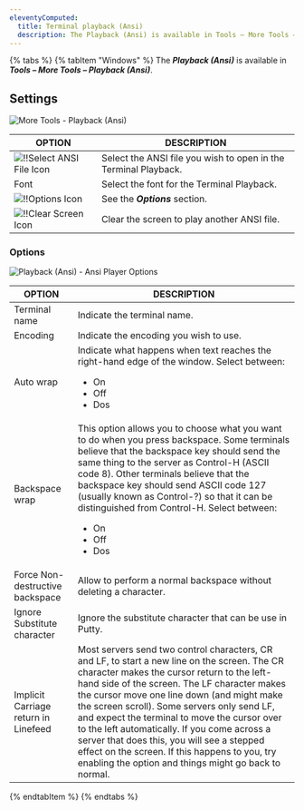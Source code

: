 ```yaml
---
eleventyComputed:
  title: Terminal playback (Ansi)
  description: The Playback (Ansi) is available in Tools – More Tools – Playback (Ansi). 
---
```

{% tabs %}
{% tabItem "Windows" %}
The ***Playback (Ansi)*** is available in ***Tools – More Tools – Playback (Ansi)***. 

## Settings 

![More Tools - Playback (Ansi)](https://webdevolutions.azureedge.net/docs/en/rdm/windows/clip10414.png) 

| OPTION   | DESCRIPTION                                                   |
|----------|---------------------------------------------------------------|
| ![!!Select ANSI File Icon](https://webdevolutions.azureedge.net/docs/en/rdm/windows/clip10865.png) | Select the ANSI file you wish to open in the Terminal Playback.                                     |
| Font     | Select the font for the Terminal Playback.                    |
| ![!!Options Icon](https://webdevolutions.azureedge.net/docs/en/rdm/windows/clip10867.png) | See the ***Options*** section.   |
| ![!!Clear Screen Icon](https://webdevolutions.azureedge.net/docs/en/rdm/windows/clip10868.png) | Clear the screen to play another ANSI file. |

### Options 

![Playback (Ansi) - Ansi Player Options](https://webdevolutions.azureedge.net/docs/en/rdm/windows/clip10415.png)

| OPTION   | DESCRIPTION                                                   |
|----------|---------------------------------------------------------------|
| Terminal name                      | Indicate the terminal name.         |
| Encoding                           | Indicate the encoding you wish to use.                                                                                                                                                                                                                   |
| Auto wrap                          | Indicate what happens when text reaches the right-hand edge of the window. Select between: <ul><li>On</li><li>Off</li><li>Dos</li></ul>                                                                                                                                                                                                                    |
| Backspace wrap                     | This option allows you to choose what you want to do when you press backspace. Some terminals believe that the backspace key should send the same thing to the server as Control-H (ASCII code 8). Other terminals believe that the backspace key should send ASCII code 127 (usually known as Control-?) so that it can be distinguished from Control-H. Select between: <ul><li>On</li><li>Off</li><li>Dos</li></ul>    |
| Force Non-destructive backspace    | Allow to perform a normal backspace without deleting a character.                                                                                                                                                                                                                                                                         |
| Ignore Substitute character        | Ignore the substitute character that can be use in Putty.                                                                                                                                                                                                                                                                             |
| Implicit Carriage return in Linefeed | Most servers send two control characters, CR and LF, to start a new line on the screen. The CR character makes the cursor return to the left-hand side of the screen. The LF character makes the cursor move one line down (and might make the screen scroll). Some servers only send LF, and expect the terminal to move the cursor over to the left automatically. If you come across a server that does this, you will see a stepped effect on the screen. If this happens to you, try enabling the option and things might go back to normal.                                                       |
{% endtabItem %}
{% endtabs %}